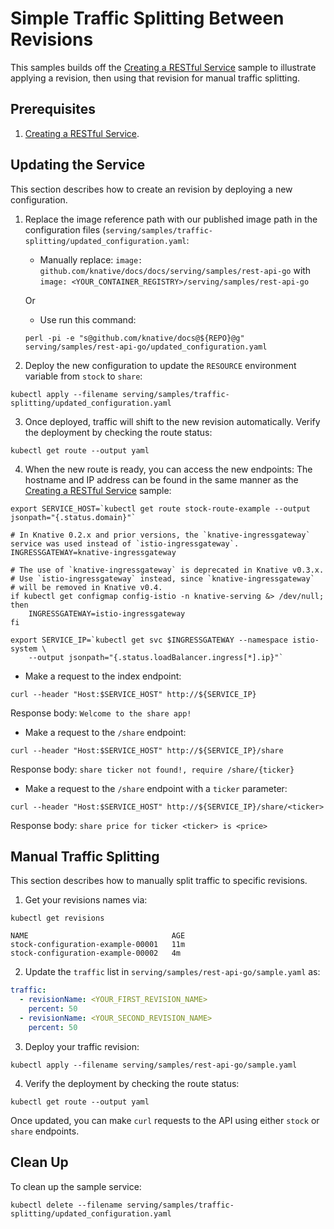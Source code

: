# Simple Traffic Splitting Between Revisions

This samples builds off the [Creating a RESTful Service](../rest-api-go) sample
to illustrate applying a revision, then using that revision for manual traffic
splitting.

## Prerequisites

1. [Creating a RESTful Service](../rest-api-go).

## Updating the Service

This section describes how to create an revision by deploying a new
configuration.

1. Replace the image reference path with our published image path in the
   configuration files
   (`serving/samples/traffic-splitting/updated_configuration.yaml`:

   - Manually replace:
     `image: github.com/knative/docs/docs/serving/samples/rest-api-go` with
     `image: <YOUR_CONTAINER_REGISTRY>/serving/samples/rest-api-go`

   Or

   - Use run this command:

   ```
   perl -pi -e "s@github.com/knative/docs@${REPO}@g" serving/samples/rest-api-go/updated_configuration.yaml
   ```

2. Deploy the new configuration to update the `RESOURCE` environment variable
   from `stock` to `share`:

```
kubectl apply --filename serving/samples/traffic-splitting/updated_configuration.yaml
```

3. Once deployed, traffic will shift to the new revision automatically. Verify
   the deployment by checking the route status:

```
kubectl get route --output yaml
```

4. When the new route is ready, you can access the new endpoints: The hostname
   and IP address can be found in the same manner as the
   [Creating a RESTful Service](../rest-api-go) sample:

```
export SERVICE_HOST=`kubectl get route stock-route-example --output jsonpath="{.status.domain}"`

# In Knative 0.2.x and prior versions, the `knative-ingressgateway` service was used instead of `istio-ingressgateway`.
INGRESSGATEWAY=knative-ingressgateway

# The use of `knative-ingressgateway` is deprecated in Knative v0.3.x.
# Use `istio-ingressgateway` instead, since `knative-ingressgateway`
# will be removed in Knative v0.4.
if kubectl get configmap config-istio -n knative-serving &> /dev/null; then
    INGRESSGATEWAY=istio-ingressgateway
fi

export SERVICE_IP=`kubectl get svc $INGRESSGATEWAY --namespace istio-system \
    --output jsonpath="{.status.loadBalancer.ingress[*].ip}"`
```

- Make a request to the index endpoint:

```
curl --header "Host:$SERVICE_HOST" http://${SERVICE_IP}
```

Response body: `Welcome to the share app!`

- Make a request to the `/share` endpoint:

```
curl --header "Host:$SERVICE_HOST" http://${SERVICE_IP}/share
```

Response body: `share ticker not found!, require /share/{ticker}`

- Make a request to the `/share` endpoint with a `ticker` parameter:

```
curl --header "Host:$SERVICE_HOST" http://${SERVICE_IP}/share/<ticker>
```

Response body: `share price for ticker <ticker> is <price>`

## Manual Traffic Splitting

This section describes how to manually split traffic to specific revisions.

1. Get your revisions names via:

```
kubectl get revisions
```

```
NAME                                AGE
stock-configuration-example-00001   11m
stock-configuration-example-00002   4m
```

2. Update the `traffic` list in `serving/samples/rest-api-go/sample.yaml` as:

```yaml
traffic:
  - revisionName: <YOUR_FIRST_REVISION_NAME>
    percent: 50
  - revisionName: <YOUR_SECOND_REVISION_NAME>
    percent: 50
```

3. Deploy your traffic revision:

```
kubectl apply --filename serving/samples/rest-api-go/sample.yaml
```

4. Verify the deployment by checking the route status:

```
kubectl get route --output yaml
```

Once updated, you can make `curl` requests to the API using either `stock` or
`share` endpoints.

## Clean Up

To clean up the sample service:

```
kubectl delete --filename serving/samples/traffic-splitting/updated_configuration.yaml
```
